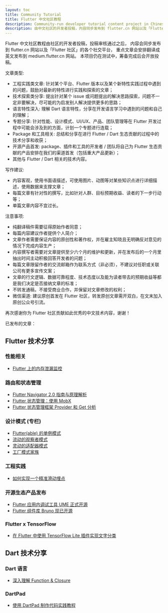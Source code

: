 ```yaml
---
layout: toc
title: Community Tutorial
title: Flutter 中文社区教程
description: Community-run developer tutorial content project in Chinese language.
description: 由中文社区的开发者投稿，内容同步发布到 flutter.cn 网站以及「Flutter 社区」的各个社交平台。
---
```


Flutter 中文社区教程由社区的开发者投稿，投稿审核通过之后，
内容会同步发布到 flutter.cn 网站以及「Flutter 社区」的各个社交平台，
重点文章会安排翻译成英文发布到 medium.flutter.cn 网站。
本项目仍在测试中，筹备完成后会开放投稿。

文章类型: 

- 工程实践类文章: 针对某个平台、Flutter 版本以及某个新特性实践过程中遇到的问题，鼓励对最新的特性进行实践和探索的文章；
- 技术探索类分享: 提出针对某个 issue 或问题提出的解决思路探索，问题不一定非要解决，尽可能的为启发别人解决提供更多的思路；
- 语言特性深入: 理解 Dart 语言特性，分享在开发语言学习中遇到的问题和自己的理解；
- 专题分享: 针对性能、设计模式、UI/UX、产品、团队管理等在 Flutter 开发过程中可能会涉及到的方面，计划一个专题进行连载；
- Package 和工具相关: 总结和分享在进行 Flutter / Dart 生态贡献的过程中的技术分享和收获；
- 开源产品首发: package、插件和工具的开发者 / 团队将自己为 Flutter 生态贡献的产品安排在我们的渠道首发（包括重大产品更新）；
- 其他与 Flutter / Dart 相关的技术内容。

写作建议:

- 内容客观，使用书面语描述，可使用图片、动图等对某些知识点进行详细描述，使用数据来支撑文章；
- 每篇文章有针对性的撰写，比如针对人群、目标预期收益、读者的下一步行动等；
- 单篇文章内容不宜过长。

注意事项:

- 纯翻译稿件需要征得原始作者同意；
- 每篇内容建议作者提供个人简介；
- 文章作者需要保证内容的原创性和著作权，并在雇主知晓且无明确反对意见的情况下完成内容生产；
- 内容撰写者需要对文章提供至少六个月的维护和更新，并在发布后的一个月里抽出时间主动积极回答开发者的问题；
- 每篇文章限留作者的交流邮箱作为联系方式（非必须），不建议对任职或关联公司有更多宣传文案；
- 文章的行文逻辑、数据可靠程度、技术态度以及能为读者带去的预期收益等都是我们决定是否接纳文章的标准；
- 不转发通稿，不接受商业合作，并保留对文章修改的权利；
- 微信渠道: 建议原创首发在 Flutter 社区，转发原创文章需开双白，在文末加入原创公众号引流。

再次感谢你为 Flutter 社区贡献如此优秀的中文技术内容，谢谢！

已发布的文章：

## Flutter 技术分享

### 性能相关

- [Flutter 上的内存泄漏监控](/community/tutorials/memory-leak-monitoring-on-flutter)

### 路由和状态管理

- [Flutter Navigator 2.0 指南与原理解析](/community/tutorials/understanding-navigator-v2)
- [Flutter 状态管理：使用 MobX](/community/tutorials/flutter-state-management-with-mobx)
- [Flutter 状态管理框架 Provider 和 Get 分析](/community/tutorials/state-management-package-getx-provider-analysis)

### 设计模式 (专栏)

- [Flutter(able) 的单例模式](/community/tutorials/singleton-pattern-in-flutter-n-dart)
- [流动的观察者模式](/community/tutorials/observer-pattern-in-flutter-n-dart)
- [灵动的适配器模式](/community/tutorials/adapter-pattern-in-flutter-n-dart)
- [工厂模式家族](/community/tutorials/factory-pattern-in-flutter-n-dart)

### 工程实践

- [如何实现一个精准滑动埋点](/community/tutorials/flutter-accurate-rolling-exposure-practice)

### 开源生态产品发布

- [Flutter 应用内调试工具 UME 正式开源](https://mp.weixin.qq.com/s/opV122PL_snSicSqIkMP7w)
- [Flutter 组件库 Bruno 现已开源](https://mp.weixin.qq.com/s/w69rkgC51nakbt52XMLadw)

### Flutter x TensorFlow

- [在 Flutter 中使用 TensorFlow Lite 插件实现文字分类](/community/tutorials/text-classification-using-tensorflow-lite-plugin-for-flutter)

## Dart 技术分享

### Dart 语言

- [深入理解 Function & Closure](/community/tutorials/deep-dive-into-dart-s-function-closure)

### DartPad

- [使用 DartPad 制作代码实践教程](/community/tutorials/how-to-use-dartpad-workshop)
